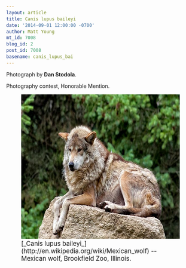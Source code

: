 ```yaml
---
layout: article
title: Canis lupus baileyi
date: '2014-09-01 12:00:00 -0700'
author: Matt Young
mt_id: 7008
blog_id: 2
post_id: 7008
basename: canis_lupus_bai
---
```

Photograph by **Dan Stodola**.

Photography contest, Honorable Mention.

<figure>
<img src="/uploads/2014/Stodola.MexicanWolf.jpg" alt="Stodola.MexicanWolf.jpg" width="600" height="387" />
<figcaption markdown="span">
<big>[_Canis lupus baileyi_](http://en.wikipedia.org/wiki/Mexican_wolf) -- Mexican wolf, Brookfield Zoo, Illinois.</big>

</figcaption>
</figure>
